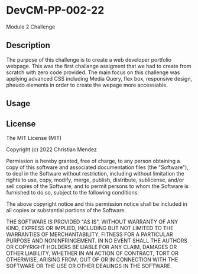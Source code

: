 # DevCM-PP-002-22
Module 2 Challenge  

## Description
The purpose of this challenge is to create a web developer portfolio webpage. This was the first challange assigment that we had to create from scratch with zero code provided. The main focus on this challenge was applying advanced CSS including Media Query, flex box, responsive design, pheudo elements in order to create the wepage more accessiable.

## Usage

## License

The MIT License (MIT)

Copyright (c) 2022 Christian Mendez

Permission is hereby granted, free of charge, to any person obtaining a copy of this software and associated documentation files (the "Software"), to deal in the Software without restriction, including without limitation the rights to use, copy, modify, merge, publish, distribute, sublicense, and/or sell copies of the Software, and to permit persons to whom the Software is furnished to do so, subject to the following conditions:

The above copyright notice and this permission notice shall be included in all copies or substantial portions of the Software.

THE SOFTWARE IS PROVIDED "AS IS", WITHOUT WARRANTY OF ANY KIND, EXPRESS OR IMPLIED, INCLUDING BUT NOT LIMITED TO THE WARRANTIES OF MERCHANTABILITY, FITNESS FOR A PARTICULAR PURPOSE AND NONINFRINGEMENT. IN NO EVENT SHALL THE AUTHORS OR COPYRIGHT HOLDERS BE LIABLE FOR ANY CLAIM, DAMAGES OR OTHER LIABILITY, WHETHER IN AN ACTION OF CONTRACT, TORT OR OTHERWISE, ARISING FROM, OUT OF OR IN CONNECTION WITH THE SOFTWARE OR THE USE OR OTHER DEALINGS IN THE SOFTWARE.